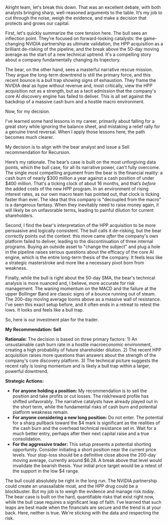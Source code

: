 Alright team, let's break this down. That was an excellent debate, with both analysts bringing sharp, well-reasoned arguments to the table. It’s my job to cut through the noise, weigh the evidence, and make a decision that protects and grows our capital.

First, let's quickly summarize the core tension here. The bull sees an inflection point. They're focused on forward-looking catalysts: the game-changing NVIDIA partnership as ultimate validation, the HPP acquisition as a brilliant de-risking of the pipeline, and the break above the 50-day moving average as the start of a new technical uptrend. It's a compelling story about a company fundamentally changing its trajectory.

The bear, on the other hand, sees a masterful narrative rescue mission. They argue the long-term downtrend is still the primary force, and this recent bounce is a bull trap showing signs of exhaustion. They frame the NVIDIA deal as hype without revenue and, most critically, view the HPP acquisition not as a strength, but as a tacit admission that the company's core AI discovery engine has failed to deliver. This is all set against the backdrop of a massive cash burn and a hostile macro environment.

Now, for my decision.

I've learned some hard lessons in my career, primarily about falling for a great story while ignoring the balance sheet, and mistaking a relief rally for a genuine trend reversal. When I apply those lessons here, the path becomes much clearer.

My decision is to align with the bear analyst and issue a Sell recommendation for Recursion.

Here’s my rationale. The bear’s case is built on the most unforgiving data points, which the bull case, for all its narrative power, can't fully overcome. The single most compelling argument from the bear is the financial reality: a cash burn of nearly $300 million a year against a cash position of under $400 million. That's a ticking clock of about 16 months, and that’s *before* the added costs of the new HPP program. In an environment of rising interest rates, as our own macro team has pointed out, that clock is ticking faster than ever. The idea that this company is "decoupled from the macro" is a dangerous fantasy. When they inevitably need to raise money again, it will likely be on unfavorable terms, leading to painful dilution for current shareholders.

Second, I find the bear's interpretation of the HPP acquisition to be more persuasive and logically consistent. The bull calls it de-risking, but the bear correctly points out the context: this move came *after* the company's own platform failed to deliver, leading to the discontinuation of three internal programs. Buying an outside asset to "change the subject" and plug a hole in the pipeline raises serious questions about the efficacy of the core AI engine, which is the entire long-term thesis of the company. It feels less like a strategic masterstroke and more like a necessary pivot born from weakness.

Finally, while the bull is right about the 50-day SMA, the bear's technical analysis is more nuanced and, I believe, more accurate for risk management. The waning momentum on the MACD and the failure at the upper Bollinger Band are classic signs of a bounce running out of steam. The 200-day moving average looms above as a massive wall of resistance. I’ve seen this exact setup before, and it often ends in a retreat to retest the lows. It looks and feels like a bull trap.

So, here is our investment plan for the trader.

**My Recommendation: Sell**

**Rationale:** The decision is based on three primary factors: 1) An unsustainable cash burn rate in a hostile macroeconomic environment, creating a high probability of future shareholder dilution. 2) The recent HPP acquisition raises more questions than answers about the strength of the company's core discovery platform. 3) The technical picture suggests the recent rally is losing momentum and is likely a bull trap within a larger, powerful downtrend.

**Strategic Actions:**

*   **For anyone holding a position:** My recommendation is to sell the position and take profits or cut losses. The risk/reward profile has shifted unfavorably. The narrative catalysts have already played out in the short term, while the fundamental risks of cash burn and potential platform weakness remain.
*   **For anyone considering a new long position:** Do not enter. The potential for a sharp pullback toward the $4 mark is significant as the realities of the cash burn and the overhead technical resistance set in. Wait for a much better entry, perhaps after their next capital raise and a true consolidation.
*   **For the aggressive trader:** This setup presents a potential shorting opportunity. Consider initiating a short position near the current price levels. Your stop-loss should be a definitive close above the 200-day moving average, currently around $6.28. A break above that level would invalidate the bearish thesis. Your initial price target would be a retest of the support in the low $4 range.

The bull could absolutely be right in the long run. The NVIDIA partnership could create an unassailable moat, and the HPP drug could be a blockbuster. But my job is to weigh the evidence and manage risk *today*. The bear case is built on the hard, quantifiable risks that exist right now, while the bull case requires a significant leap of faith. I’ve learned that such leaps are best made when the financials are secure and the trend is at your back. Here, neither is true. We're sticking with the data and respecting the risk.